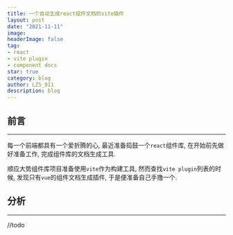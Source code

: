 ```yaml
---
title: 一个自动生成react组件文档的vite插件
layout: post
date: "2021-11-11"
image: 
headerImage: false
tag:
- react
- vite plugin
- component docs
star: true
category: blog
author: LZS_911
description: blog
---
```


## 前言

---
每一个前端都具有一个爱折腾的心, 最近准备捣鼓一个``react``组件库, 在开始前先做好准备工作, 完成组件库的文档生成工具.

顺应大势组件库项目准备使用``vite``作为构建工具, 然而查找``vite plugin``列表的时候, 发现只有``vue``的组件文档生成插件, 于是便准备自己手撸一个.

## 分析

---

//todo

